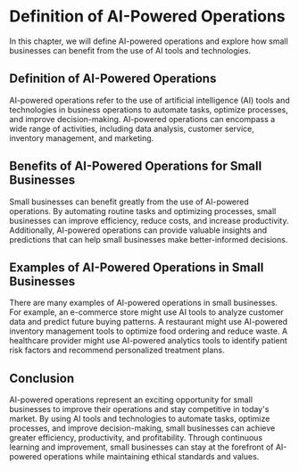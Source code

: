 Definition of AI-Powered Operations
=============================================================================================

In this chapter, we will define AI-powered operations and explore how small businesses can benefit from the use of AI tools and technologies.

Definition of AI-Powered Operations
-----------------------------------

AI-powered operations refer to the use of artificial intelligence (AI) tools and technologies in business operations to automate tasks, optimize processes, and improve decision-making. AI-powered operations can encompass a wide range of activities, including data analysis, customer service, inventory management, and marketing.

Benefits of AI-Powered Operations for Small Businesses
------------------------------------------------------

Small businesses can benefit greatly from the use of AI-powered operations. By automating routine tasks and optimizing processes, small businesses can improve efficiency, reduce costs, and increase productivity. Additionally, AI-powered operations can provide valuable insights and predictions that can help small businesses make better-informed decisions.

Examples of AI-Powered Operations in Small Businesses
-----------------------------------------------------

There are many examples of AI-powered operations in small businesses. For example, an e-commerce store might use AI tools to analyze customer data and predict future buying patterns. A restaurant might use AI-powered inventory management tools to optimize food ordering and reduce waste. A healthcare provider might use AI-powered analytics tools to identify patient risk factors and recommend personalized treatment plans.

Conclusion
----------

AI-powered operations represent an exciting opportunity for small businesses to improve their operations and stay competitive in today's market. By using AI tools and technologies to automate tasks, optimize processes, and improve decision-making, small businesses can achieve greater efficiency, productivity, and profitability. Through continuous learning and improvement, small businesses can stay at the forefront of AI-powered operations while maintaining ethical standards and values.
